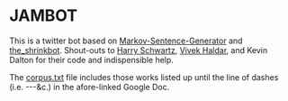 JAMBOT
======

This is a twitter bot based on [Markov-Sentence-Generator](https://github.com/jiko/Markov-Sentence-Generator) and [the_shrinkbot](https://github.com/jiko/the_shrinkbot). Shout-outs to [Harry Schwartz](https://github.com/hrs), [Vivek Haldar](https://github.com/vivekhaldar), and Kevin Dalton for their code and indispensible help.

The [corpus.txt](https://docs.google.com/document/d/1Gd79hhSKXYAsstW3hQ5eP9vqIrcliFIlmj4UoxgOYfw/edit?pli=1) file includes those works listed up until the line of dashes (i.e. ---&c.) in the afore-linked Google Doc.  
